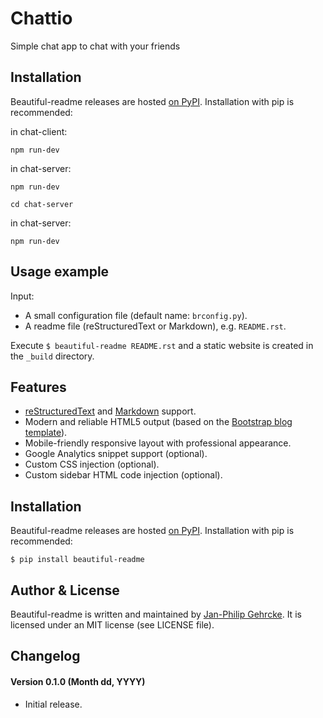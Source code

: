 [//]: # (prerequisites commands:)

[//]: # (    npm i)

[//]: # (    for mac users:)

[//]: # (        brew tap mongodb/brew*)

[//]: # (        brew install mongodb-community*)

[//]: # (        brew services start mongodb-community*)

[//]: # (    )
[//]: # ()
[//]: # (in chat client folder run this:)

[//]: # (    npm run dev)

[//]: # ()
[//]: # (in chat server folder run this:)

[//]: # (    npm run dev)

# Chattio #
Simple chat app to chat with your friends

## Installation ##
Beautiful-readme releases are hosted [on PyPI](https://pypi.python.org/pypi/beautiful-readme). Installation with pip is recommended:

in chat-client:
```
npm run-dev
```

in chat-server:
```
npm run-dev
```












```
cd chat-server
```

in chat-server:
```
npm run-dev
```

## Usage example ##
Input:

- A small configuration file (default name: `brconfig.py`).
- A readme file (reStructuredText or Markdown), e.g. `README.rst`.

Execute `$ beautiful-readme README.rst` and a static website is created in the
`_build` directory.


## Features ##
- [reStructuredText](http://en.wikipedia.org/wiki/ReStructuredText) and [Markdown](http://en.wikipedia.org/wiki/Markdown) support.
- Modern and reliable HTML5 output (based on the [Bootstrap blog template](http://getbootstrap.com/examples/blog/)).
- Mobile-friendly responsive layout with professional appearance.
- Google Analytics snippet support (optional).
- Custom CSS injection (optional).
- Custom sidebar HTML code injection (optional).


## Installation ##
Beautiful-readme releases are hosted [on PyPI](https://pypi.python.org/pypi/beautiful-readme). Installation with pip is recommended:

```
$ pip install beautiful-readme
```



## Author & License
Beautiful-readme is written and maintained by [Jan-Philip Gehrcke](http://gehrcke.de>). It is licensed under an MIT license (see LICENSE file).


## Changelog ##
#### Version 0.1.0 (Month dd, YYYY) ####
- Initial release.

